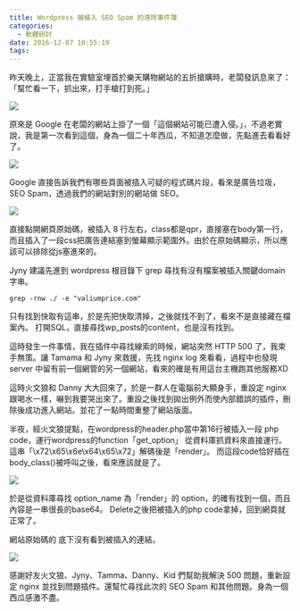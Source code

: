 ```yaml
---
title: Wordpress 被植入 SEO Spam 的清除事件簿
categories:
  - 軟體研討
date: 2016-12-07 10:55:19
tags:
---
```

<!-- more -->
昨天晚上，正當我在實驗室埋首於樂天購物網站的五折搶購時，老闆發訊息來了：「幫忙看一下，抓出來，打手槍打到死。」
<!-- more -->
![](https://imgur.com/6Uh2Mci.jpg)

原來是 Google 在老闆的網站上掛了一個「這個網站可能已遭入侵。」，不過老實說，我是第一次看到這個，身為一個二十年西瓜，不知道怎麼做，先點進去看看好了。

![](https://imgur.com/xB6mA7S.jpg)

Google 直接告訴我們有哪些頁面被插入可疑的程式碼片段，看來是廣告垃圾，SEO Spam，透過我們的網站對別的網站做 SEO。

![](https://imgur.com/cbCp8Vv.jpg)

直接點開網頁原始碼，被插入 8 行左右，class都是qpr，直接塞在body第一行，而且插入了一段css把廣告連結塞到螢幕顯示範圍外。由於在原始碼顯示，所以應該可以排除從js塞進來的。

Jyny 建議先進到 wordpress 根目錄下 grep 尋找有沒有檔案被插入關鍵domain字串。

```Console=
grep -rnw ./ -e "valiumprice.com"
```

只有找到快取有這串，於是先把快取清掉，之後就找不到了，看來不是直接藏在檔案內。
打開SQL，直接尋找wp_posts的content，也是沒有找到。

這時發生一件事情，我在插件中尋找線索的時候，網站突然 HTTP 500 了，我束手無策。讓 Tamama 和 Jyny 來救援，先找 nginx log 來看看，過程中也發現 server 中留有前一個網管的另一個網站，看來的確是有用這台主機跑其他服務XD

這時火文狼和 Danny 大大回來了，於是一群人在電腦前大顯身手，重設定 nginx 跟喝水一樣，嚇到我要哭出來了。重設之後找到拋出例外而使內部錯誤的插件，刪除後成功進入網站。並花了一點時間重整了網站版面。

半夜，經火文狼提點，在wordpress的header.php當中第16行被插入一段 php code，運行wordpress的function「get_option」
從資料庫抓資料來直接運行。這串「\x72\x65\x6e\x64\x65\x72」解碼後是「render」。
而這段code恰好插在body_class()被呼叫之後，看來應該就是了。

![](https://imgur.com/8qkEGnA.jpg)

於是從資料庫尋找 option_name 為「render」的 option，的確有找到一個，而且內容是一串很長的base64。
Delete之後把被插入的php code拿掉，回到網頁就正常了。

網站原始碼的 <body> 底下沒有看到被插入的連結。

![](https://imgur.com/0c8hWi0.jpg)

感謝好友火文狼、Jyny、Tamma、Danny、Kid 們幫助我解決 500 問題，重新設定 nginx 並找到問題插件。還幫忙尋找此次的 SEO Spam 和其他問題。身為一個西瓜感激不盡。